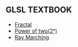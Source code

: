 <h2>GLSL TEXTBOOK</h2>
<ul>
<li><a href = "./text/fractal.md">Fractal</a></li>
<li><a href = "./text/power_of_two.md">Power of two(2ⁿ)</a></li>
<li><a href = "./text/ray_marching.md">Ray Marching</a></li>
</ul>
